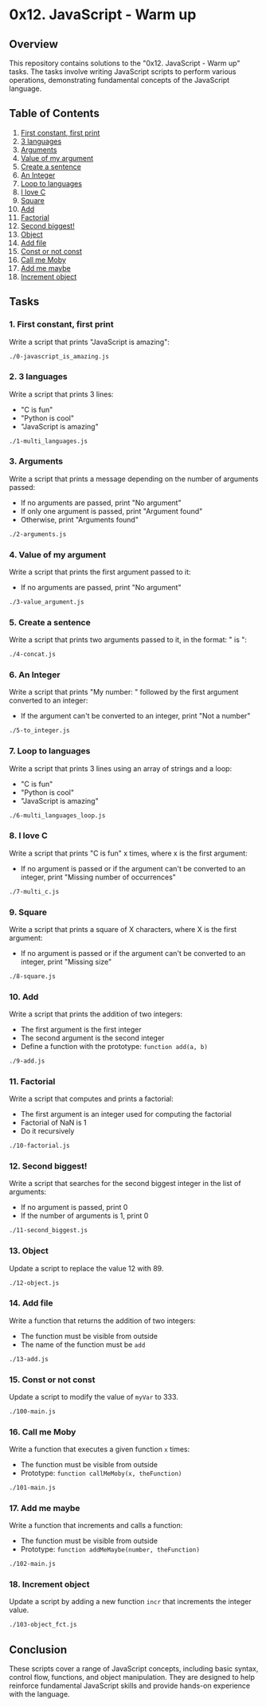 # 0x12. JavaScript - Warm up

## Overview

This repository contains solutions to the "0x12. JavaScript - Warm up" tasks. The tasks involve writing JavaScript scripts to perform various operations, demonstrating fundamental concepts of the JavaScript language.

## Table of Contents

1. [First constant, first print](#1-first-constant-first-print)
2. [3 languages](#2-3-languages)
3. [Arguments](#3-arguments)
4. [Value of my argument](#4-value-of-my-argument)
5. [Create a sentence](#5-create-a-sentence)
6. [An Integer](#6-an-integer)
7. [Loop to languages](#7-loop-to-languages)
8. [I love C](#8-i-love-c)
9. [Square](#9-square)
10. [Add](#10-add)
11. [Factorial](#11-factorial)
12. [Second biggest!](#12-second-biggest)
13. [Object](#13-object)
14. [Add file](#14-add-file)
15. [Const or not const](#15-const-or-not-const)
16. [Call me Moby](#16-call-me-moby)
17. [Add me maybe](#17-add-me-maybe)
18. [Increment object](#18-increment-object)

## Tasks

### 1. First constant, first print

Write a script that prints "JavaScript is amazing":

```bash
./0-javascript_is_amazing.js
```

### 2. 3 languages

Write a script that prints 3 lines:

- "C is fun"
- "Python is cool"
- "JavaScript is amazing"

```bash
./1-multi_languages.js
```

### 3. Arguments

Write a script that prints a message depending on the number of arguments passed:

- If no arguments are passed, print "No argument"
- If only one argument is passed, print "Argument found"
- Otherwise, print "Arguments found"

```bash
./2-arguments.js
```

### 4. Value of my argument

Write a script that prints the first argument passed to it:

- If no arguments are passed, print "No argument"

```bash
./3-value_argument.js
```

### 5. Create a sentence

Write a script that prints two arguments passed to it, in the format: " is ":

```bash
./4-concat.js
```

### 6. An Integer

Write a script that prints "My number: " followed by the first argument converted to an integer:

- If the argument can't be converted to an integer, print "Not a number"

```bash
./5-to_integer.js
```

### 7. Loop to languages

Write a script that prints 3 lines using an array of strings and a loop:

- "C is fun"
- "Python is cool"
- "JavaScript is amazing"

```bash
./6-multi_languages_loop.js
```

### 8. I love C

Write a script that prints "C is fun" x times, where x is the first argument:

- If no argument is passed or if the argument can't be converted to an integer, print "Missing number of occurrences"

```bash
./7-multi_c.js
```

### 9. Square

Write a script that prints a square of X characters, where X is the first argument:

- If no argument is passed or if the argument can't be converted to an integer, print "Missing size"

```bash
./8-square.js
```

### 10. Add

Write a script that prints the addition of two integers:

- The first argument is the first integer
- The second argument is the second integer
- Define a function with the prototype: `function add(a, b)`

```bash
./9-add.js
```

### 11. Factorial

Write a script that computes and prints a factorial:

- The first argument is an integer used for computing the factorial
- Factorial of NaN is 1
- Do it recursively

```bash
./10-factorial.js
```

### 12. Second biggest!

Write a script that searches for the second biggest integer in the list of arguments:

- If no argument is passed, print 0
- If the number of arguments is 1, print 0

```bash
./11-second_biggest.js
```

### 13. Object

Update a script to replace the value 12 with 89.

```bash
./12-object.js
```

### 14. Add file

Write a function that returns the addition of two integers:

- The function must be visible from outside
- The name of the function must be `add`

```bash
./13-add.js
```

### 15. Const or not const

Update a script to modify the value of `myVar` to 333.

```bash
./100-main.js
```

### 16. Call me Moby

Write a function that executes a given function `x` times:

- The function must be visible from outside
- Prototype: `function callMeMoby(x, theFunction)`

```bash
./101-main.js
```

### 17. Add me maybe

Write a function that increments and calls a function:

- The function must be visible from outside
- Prototype: `function addMeMaybe(number, theFunction)`

```bash
./102-main.js
```

### 18. Increment object

Update a script by adding a new function `incr` that increments the integer value.

```bash
./103-object_fct.js
```

## Conclusion

These scripts cover a range of JavaScript concepts, including basic syntax, control flow, functions, and object manipulation. They are designed to help reinforce fundamental JavaScript skills and provide hands-on experience with the language.
